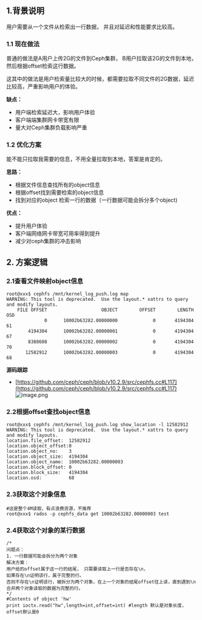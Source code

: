 ## 1.背景说明
用户需要从一个文件从检索出一行数据， 并且对延迟和性能要求比较高。

### 1.1 现在做法 
普通的做法是A用户上传2G的文件到Ceph集群， B用户拉取该2G的文件到本地，然后根据offset检索这行数据。

这其中的做法是用户检索量比较大的时候，都需要拉取不同文件的2G数据，延迟比较高，严重影响用户的体验。

**缺点：**
- 用户端检索延迟大，影响用户体验
- 客户端端集群网卡带宽有限
- 量大对Ceph集群负载影响严重
 

### 1.2 优化方案
能不能只拉取我需要的信息，不用全量拉取到本地，答案是肯定的。

**思路：**
- 根据文件信息查找所有的object信息
- 根据offset找到需要检索的object信息
- 找到对应的object 检索一行的数据（一行数据可能会拆分多个object)

**优点：**
- 提升用户体验
- 客户端网络网卡带宽可用率得到提升
- 减少对ceph集群的冲击影响

## 2. 方案逻辑
### 2.1查看文件映射object信息
```
root@xxx$ cephfs /mnt/kernel_log_push.log map
WARNING: This tool is deprecated.  Use the layout.* xattrs to query and modify layouts.
    FILE OFFSET                    OBJECT        OFFSET        LENGTH  OSD
              0      10002b63282.00000000             0       4194304  61
        4194304      10002b63282.00000001             0       4194304  67
        8388608      10002b63282.00000002             0       4194304  70
       12582912      10002b63282.00000003             0       4194304  68
```
**源码跟踪**
 - [https://github.com/ceph/ceph/blob/v10.2.9/src/cephfs.cc#L117](https://github.com/ceph/ceph/blob/v10.2.9/src/cephfs.cc#L117)
![image.png](https://upload-images.jianshu.io/upload_images/2099201-866720fcd9587fa1.png?imageMogr2/auto-orient/strip%7CimageView2/2/w/1240)

### 2.2根据offset查找object信息
```
root@xxx$ cephfs /mnt/kernel_log_push.log show_location -l 12582912
WARNING: This tool is deprecated.  Use the layout.* xattrs to query and modify layouts.
location.file_offset:  12582912
location.object_offset:0
location.object_no:    3
location.object_size:  4194304
location.object_name:  10002b63282.00000003
location.block_offset: 0
location.block_size:   4194304
location.osd:          68
```
### 2.3获取这个对象信息
```
#这是整个4M读取，有点浪费资源，不推荐
root@xxx$ rados -p cephfs_data get 10002b63282.00000003 test
```

### 2.4获取这个对象的某行数据
```
/*
问题点：
1. 一行数据可能会拆分为两个对象
解决方案：
用户给的offset属于这一行的结尾， 只需要读取上一行是否存在\n，
如果存在\n证明该行，属于完整的行。
否则不存在\n证明该行，被拆分为两个对象，在上一个对象的结尾offset往上读，直到遇到\n 合并两个对象读取的数据为完整的行。
*/
#Contents of object 'hw'
print ioctx.read("hw",length=int,offset=int) #length 默认是对象长度，offset默认是0
```
